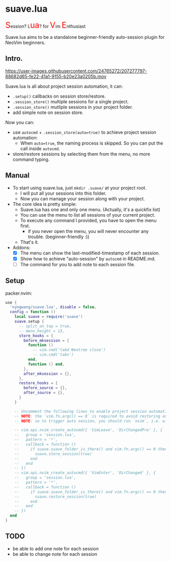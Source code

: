 suave.lua
===

<span style="color:red;font-size:25px">S</span>ession?
L<span style="color:red;font-size:25px">ua</span>?
for <span style="color:red;font-size:25px">V</span>im
<span style="color:red;font-size:25px">E</span>nthusiast

Suave.lua aims to be a standalone beginner-friendly auto-session plugin for NeoVim beginners.


## Intro.

https://user-images.githubusercontent.com/24765272/207277797-88682d65-fe22-41a1-9155-b20e23a0205b.mov

Suave.lua is all about project session automation, it can:

- `.setup()` callbacks on session store/restore.
- `.session_store()` multiple sessions for a single project.
- `.session_store()` mutliple sessions in your project folder.
- add simple note on session store.

Now you can:

- use `autocmd` + `.session_store(auto=true)` to achieve project session automation:
  - When `auto=true`, the naming process is skipped. So you can put the call inside `autocmd`.
- store/restore sessions by selecting them from the menu, no more command typing.


## Manual

- To start using suave.lua, just `mkdir .suave/` at your project root.
  - I will put all your sessions into this folder.
  - Now you can manage your session along with your project.
- The core idea is pretty simple:
  - Suave.lua has one and only one menu. (Actually, it's a quickfix list)
  - You can use the menu to list all sessions of your current project.
  - To execute any command I provided, you have to open the menu first.
    - if you never open the menu, you will never encounter any trouble. (beginner-friendly :))
  - That's it.
- Addons:
  - [x] The menu can show the last-modified-timestamp of each session.
  - [x] Show how to achieve "auto-session" by `autocmd` in README.md.
  - [ ] The command for you to add note to each session file.

## Setup

packer.nvim:

```lua
use {
  'nyngwang/suave.lua', disable = false,
  config = function ()
    local suave = require('suave')
    suave.setup {
      -- split_on_top = true,
      -- menu_height = 13,
      store_hooks = {
        before_mksession = {
          function ()
            -- vim.cmd('tabd Neotree close')
            -- vim.cmd('tabn')
          end,
          function () end,
        },
        after_mksession = {},
      },
      restore_hooks = {
        before_source = {},
        after_source = {},
      }
    }

    -- Uncomment the following lines to enable project session automation
    -- NOTE: the `vim.fn.argc() == 0` is required to avoid restoring on `git commit`.
    -- NOTE: so to trigger auto session, you should run `nvim`, i.e. without any argument.

    -- vim.api.nvim_create_autocmd({ 'VimLeave', 'DirChangedPre' }, {
    --   group = 'session.lua',
    --   pattern = '*',
    --   callback = function ()
    --     if suave.suave_folder_is_there() and vim.fn.argc() == 0 then
    --       suave.store_session(true)
    --     end
    --   end
    -- })
    -- vim.api.nvim_create_autocmd({ 'VimEnter', 'DirChanged' }, {
    --   group = 'session.lua',
    --   pattern = '*',
    --   callback = function ()
    --     if suave.suave_folder_is_there() and vim.fn.argc() == 0 then
    --       suave.restore_session(true)
    --     end
    --   end
    -- })
  end
}
```


## TODO

- be able to add one note for each session
- be able to change note for each session


